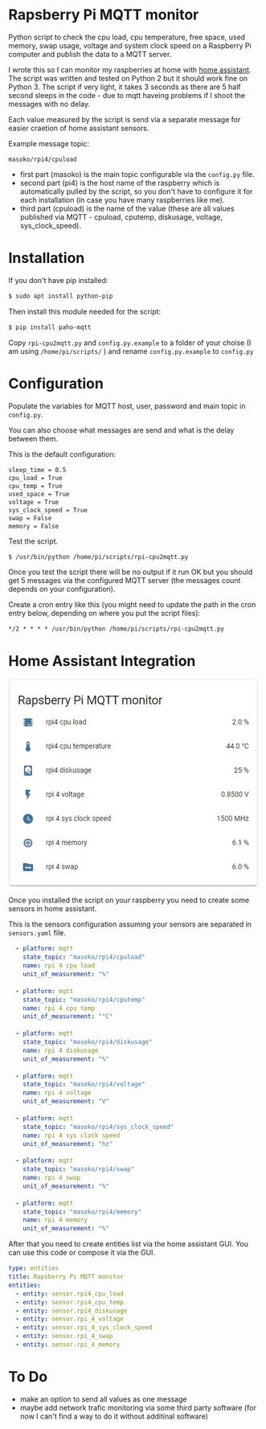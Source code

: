 # Rapsberry Pi MQTT monitor
Python script to check the cpu load, cpu temperature, free space, used memory, swap usage, voltage and system clock speed
on a Raspberry Pi computer and publish the data to a MQTT server.

I wrote this so I can monitor my raspberries at home with [home assistant](https://www.home-assistant.io/). The script was written and tested on Python 2 but it should work fine on Python 3.
The script if very light, it takes 3 seconds as there are 5 half second sleeps in the code - due to mqtt haveing problems if I shoot the messages with no delay.

Each value measured by the script is send via a separate message for easier craetion of home assistant sensors.

Example message topic:
```
masoko/rpi4/cpuload
```
- first part (masoko) is the main topic configurable via the ```config.py``` file.
- second part (pi4) is the host name of the raspberry which is automatically pulled by the script, so you don't have to configure it for each installation (in case you have many raspberries like me).
- third part (cpuload) is the name of the value (these are all values published via MQTT - cpuload, cputemp, diskusage, voltage, sys_clock_speed).

# Installation

If you don't have pip installed:
```bash
$ sudo apt install python-pip
```
Then install this module needed for the script:
```bash
$ pip install paho-mqtt
```

Copy ```rpi-cpu2mqtt.py``` and ```config.py.example``` to a folder of your choise (I am using ```/home/pi/scripts/``` ) and rename ```config.py.example``` to ```config.py``` 

# Configuration

Populate the variables for MQTT host, user, password and main topic in ```config.py```.

You can also choose what messages are send and what is the delay between them.

This is the default configuration:

```
sleep_time = 0.5
cpu_load = True
cpu_temp = True
used_space = True
voltage = True
sys_clock_speed = True
swap = False
memory = False
```

Test the script.
```bash
$ /usr/bin/python /home/pi/scripts/rpi-cpu2mqtt.py
```
Once you test the script there will be no output if it run OK but you should get 5 messages via the configured MQTT server (the messages count depends on your configuration).

Create a cron entry like this (you might need to update the path in the cron entry below, depending on where you put the script files):
```
*/2 * * * * /usr/bin/python /home/pi/scripts/rpi-cpu2mqtt.py
```
# Home Assistant Integration

![Rapsberry Pi MQTT monitor in Home Assistant](images/rpi-cpu2mqtt-hass.jpg)

Once you installed the script on your raspberry you need to create some sensors in home assistant.

This is the sensors configuration assuming your sensors are separated in ```sensors.yaml``` file.
```yaml
  - platform: mqtt
    state_topic: "masoko/rpi4/cpuload"
    name: rpi 4 cpu load
    unit_of_measurement: "%"

  - platform: mqtt
    state_topic: "masoko/rpi4/cputemp"
    name: rpi 4 cpu temp
    unit_of_measurement: "°C"

  - platform: mqtt
    state_topic: "masoko/rpi4/diskusage"
    name: rpi 4 diskusage
    unit_of_measurement: "%"

  - platform: mqtt
    state_topic: "masoko/rpi4/voltage"
    name: rpi 4 voltage
    unit_of_measurement: "V"

  - platform: mqtt
    state_topic: "masoko/rpi4/sys_clock_speed"
    name: rpi 4 sys clock speed
    unit_of_measurement: "hz"

  - platform: mqtt
    state_topic: "masoko/rpi4/swap"
    name: rpi 4 swap
    unit_of_measurement: "%" 

  - platform: mqtt
    state_topic: "masoko/rpi4/memory"
    name: rpi 4 memory
    unit_of_measurement: "%"
```

After that you need to create entities list via the home assistant GUI.
You can use this code or compose it via the GUI.

```yaml
type: entities
title: Rapsberry Pi MQTT monitor
entities:
  - entity: sensor.rpi4_cpu_load
  - entity: sensor.rpi4_cpu_temp
  - entity: sensor.rpi4_diskusage
  - entity: sensor.rpi_4_voltage
  - entity: sensor.rpi_4_sys_clock_speed
  - entity: sensor.rpi_4_swap
  - entity: sensor.rpi_4_memory
```
# To Do
- make an option to send all values as one message
- maybe add network trafic monitoring via some third party software (for now I can't find a way to do it without additinal software)
